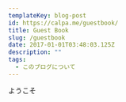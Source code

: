 ```yaml
---
templateKey: blog-post
id: https://calpa.me/guestbook/
title: Guest Book
slug: /guestbook
date: 2017-01-01T03:48:03.125Z
description: ""
tags:
  - このブログについて
---
```


ようこそ
